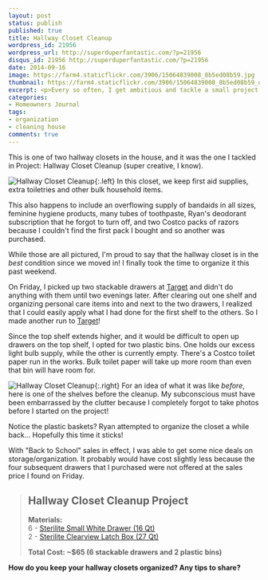 ```yaml
---
layout: post
status: publish
published: true
title: Hallway Closet Cleanup
wordpress_id: 21956
wordpress_url: http://superduperfantastic.com/?p=21956
disqus_id: 21956 http://superduperfantastic.com/?p=21956
date: 2014-09-16
image: https://farm4.staticflickr.com/3906/15064839008_8b5ed08b59.jpg
thumbnail: https://farm4.staticflickr.com/3906/15064839008_8b5ed08b59_q.jpg
excerpt: <p>Every so often, I get ambitious and tackle a small project in the home. And occasionally I even remember to document it. Here's Project Hallway Closet Cleanup!</p>
categories:
- Homeowners Journal
tags:
- organization
- cleaning house
comments: true
---
```

This is one of two hallway closets in the house, and it was the one I tackled in Project: Hallway Closet Cleanup (super creative, I know).

![Hallway Closet Cleanup](https://farm4.staticflickr.com/3906/15064839008_8b5ed08b59.jpg){:.left} In this closet, we keep first aid supplies, extra toiletries and other bulk household items. 

This also happens to include an overflowing supply of bandaids in all sizes, feminine hygiene products, many tubes of toothpaste, Ryan's deodorant subscription that he forgot to turn off, and two Costco packs of razors because I couldn't find the first pack I bought and so another was purchased.

While those are all pictured, I'm proud to say that the hallway closet is in the _best_ condition since we moved in! I finally took the time to organize it this past weekend.

On Friday, I picked up two stackable drawers at [Target](http://target.com/ "Target") and didn't do anything with them until two evenings later. After clearing out one shelf and organizing personal care items into and next to the two drawers, I realized that I could easily apply what I had done for the first shelf to the others. So I made another run to [Target](http://target.com/ "Target")!

Since the top shelf extends higher, and it would be difficult to open up drawers on the top shelf, I opted for two plastic bins. One holds our excess light bulb supply, while the other is currently empty. There's a Costco toilet paper run in the works. Bulk toilet paper will take up more room than even that bin will have room for.

![Hallway Closet Cleanup](https://farm4.staticflickr.com/3863/15064710210_ee59a6326a_n.jpg){:.right} For an idea of what it was like _before_, here is one of the shelves before the cleanup. My subconscious must have been embarrassed by the clutter because I completely forgot to take photos before I started on the project! 

Notice the plastic baskets? Ryan attempted to organize the closet a while back... Hopefully this time it sticks!

With "Back to School" sales in effect, I was able to get some nice deals on storage/organization. It probably would have cost slightly less because the four subsequent drawers that I purchased were not offered at the sales price I found on Friday.

> ## Hallway Closet Cleanup Project
> 
>   
> **Materials:**  
> 6 - [Sterilite Small White Drawer (16 Qt)](http://www.target.com/p/sterilite-small-drawer/-/A-13796190#prodSlot=medium_1_1&term=sterilite+drawer)  
> 2 - [Sterilite Clearview Latch Box (27 Qt)](http://www.target.com/p/sterilite-clearview-latch-27-qt-6-8-gal-storage-bin-purple/-/A-13794505#prodSlot=medium_1_4&term=sterilite)
> 
> **Total Cost: ~$65 (6 stackable drawers and 2 plastic bins)**

**How do you keep your hallway closets organized? Any tips to share?**